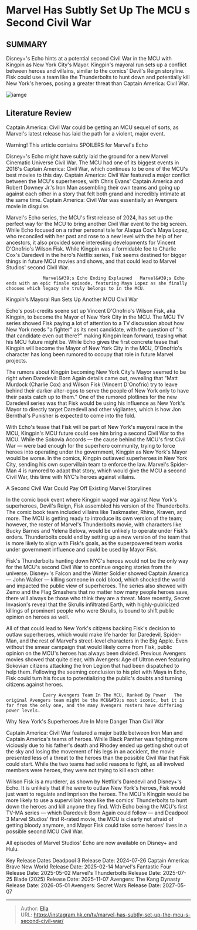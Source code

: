 # Marvel Has Subtly Set Up The MCU s Second Civil War


## SUMMARY 



  Disney&#43;&#39;s Echo hints at a potential second Civil War in the MCU with Kingpin as New York City&#39;s Mayor.   Kingpin&#39;s mayoral run sets up a conflict between heroes and villains, similar to the comics&#39; Devil&#39;s Reign storyline.   Fisk could use a team like the Thunderbolts to hunt down and potentially kill New York&#39;s heroes, posing a greater threat than Captain America: Civil War.  

![iamge](https://static1.srcdn.com/wordpress/wp-content/uploads/wm/2024/01/captain-america-and-iron-man-fight-iconic-shot-from-civil-war-poster-and-daredevil-looking-angry-in-echo.jpg)

## Literature Review
Captain America: Civil War could be getting an MCU sequel of sorts, as Marvel&#39;s latest release has laid the path for a violent, major event.




Warning! This article contains SPOILERS for Marvel&#39;s Echo




Disney&#43;&#39;s Echo might have subtly laid the ground for a new Marvel Cinematic Universe Civil War. The MCU had one of its biggest events in 2016&#39;s Captain America: Civil War, which continues to be one of the MCU&#39;s best movies to this day. Captain America: Civil War featured a major conflict between the MCU&#39;s superheroes, with Chris Evans&#39; Captain America and Robert Downey Jr.&#39;s Iron Man assembling their own teams and going up against each other in a story that felt both grand and incredibly intimate at the same time. Captain America: Civil War was essentially an Avengers movie in disguise.

Marvel&#39;s Echo series, the MCU&#39;s first release of 2024, has set up the perfect way for the MCU to bring another Civil War event to the big screen. While Echo focused on a rather personal tale for Alaqua Cox&#39;s Maya Lopez, who reconciled with her past and rose to a new level with the help of her ancestors, it also provided some interesting developments for Vincent D&#39;Onofrio&#39;s Wilson Fisk. While Kingpin was a formidable foe to Charlie Cox&#39;s Daredevil in the hero&#39;s Netflix series, Fisk seems destined for bigger things in future MCU movies and shows, and that could lead to Marvel Studios&#39; second Civil War.




                  Marvel&#39;s Echo Ending Explained   Marvel&#39;s Echo ends with an epic finale episode, featuring Maya Lopez as she finally chooses which legacy she truly belongs to in the MCU.    


 Kingpin&#39;s Mayoral Run Sets Up Another MCU Civil War 
         

Echo&#39;s post-credits scene set up Vincent D&#39;Onofrio&#39;s Wilson Fisk, aka Kingpin, to become the Mayor of New York City in the MCU. The MCU TV series showed Fisk paying a lot of attention to a TV discussion about how New York needs &#34;a fighter&#34; as its next candidate, with the question of &#34;Is that candidate even out there?&#34; making Kingpin lean forward, teasing what his MCU future might be. While Echo gives the first concrete tease that Kingpin will become the Mayor of New York City in the MCU, D&#39;Onofrio&#39;s character has long been rumored to occupy that role in future Marvel projects.




The rumors about Kingpin becoming New York City&#39;s Mayor seemed to be right when Daredevil: Born Again details came out, revealing that &#34;Matt Murdock (Charlie Cox) and Wilson Fisk (Vincent D&#39;Onofrio) try to leave behind their darker alter-egos to serve the people of New York only to have their pasts catch up to them.&#34; One of the rumored plotlines for the new Daredevil series was that Fisk would be using his influence as New York&#39;s Mayor to directly target Daredevil and other vigilantes, which is how Jon Bernthal&#39;s Punisher is expected to come into the fold.

With Echo&#39;s tease that Fisk will be part of New York&#39;s mayoral race in the MCU, Kingpin&#39;s MCU future could see him bring a second Civil War to the MCU. While the Sokovia Accords — the cause behind the MCU&#39;s first Civil War — were bad enough for the superhero community, trying to force heroes into operating under the government, Kingpin as New York&#39;s Mayor would be worse. In the comics, Kingpin outlawed superheroes in New York City, sending his own supervillain team to enforce the law. Marvel&#39;s Spider-Man 4 is rumored to adapt that story, which would give the MCU a second Civil War, this time with NYC&#39;s heroes against villains.






 A Second Civil War Could Pay Off Existing Marvel Storylines 
          

In the comic book event where Kingpin waged war against New York&#39;s superheroes, Devil&#39;s Reign, Fisk assembled his version of the Thunderbolts. The comic book team included villains like Taskmaster, Rhino, Kraven, and more. The MCU is getting ready to introduce its own version of the team; however, the roster of Marvel&#39;s Thunderbolts movie, with characters like Bucky Barnes and Yelena Belova, would be unlikely to operate under Fisk&#39;s orders. Thunderbolts could end by setting up a new version of the team that is more likely to align with Fisk&#39;s goals, as the superpowered team works under government influence and could be used by Mayor Fisk.

Fisk&#39;s Thunderbolts hunting down NYC&#39;s heroes would not be the only way for the MCU&#39;s second Civil War to continue ongoing stories from the universe. Disney&#43;&#39;s Falcon and the Winter Soldier showed Captain America — John Walker — killing someone in cold blood, which shocked the world and impacted the public view of superheroes. The series also showed with Zemo and the Flag Smashers that no matter how many people heroes save, there will always be those who think they are a threat. More recently, Secret Invasion&#39;s reveal that the Skrulls infiltrated Earth, with highly-publicized killings of prominent people who were Skrulls, is bound to shift public opinion on heroes as well.




All of that could lead to New York&#39;s citizens backing Fisk&#39;s decision to outlaw superheroes, which would make life harder for Daredevil, Spider-Man, and the rest of Marvel&#39;s street-level characters in the Big Apple. Even without the smear campaign that would likely come from Fisk, public opinion on the MCU&#39;s heroes has always been divided. Previous Avengers movies showed that quite clear, with Avengers: Age of Ultron even featuring Sokovian citizens attacking the Iron Legion that had been dispatched to help them. Following the seeming conclusion to his plot with Maya in Echo, Fisk could turn his focus to potentializing the public&#39;s doubts and turning citizens against heroes.

                  Every Avengers Team In The MCU, Ranked By Power   The original Avengers team might be the MCU&#39;s most iconic, but it is far from the only one, and the many Avengers rosters have differing power levels.    



 Why New York&#39;s Superheroes Are In More Danger Than Civil War 
          




Captain America: Civil War featured a major battle between Iron Man and Captain America&#39;s teams of heroes. While Black Panther was fighting more viciously due to his father&#39;s death and Rhodey ended up getting shot out of the sky and losing the movement of his legs in an accident, the movie presented less of a threat to the heroes than the possible Civil War that Fisk could start. While the two teams had solid reasons to fight, as all involved members were heroes, they were not trying to kill each other.

Wilson Fisk is a murderer, as shown by Netflix&#39;s Daredevil and Disney&#43;&#39;s Echo. It is unlikely that if he were to outlaw New York&#39;s heroes, Fisk would just want to regulate and imprison the heroes. The MCU&#39;s Kingpin would be more likely to use a supervillain team like the comics&#39; Thunderbolts to hunt down the heroes and kill anyone they find. With Echo being the MCU&#39;s first TV-MA series — which Daredevil: Born Again could follow — and Deadpool 3 Marvel Studios&#39; first R-rated movie, the MCU is clearly not afraid of getting bloody anymore, and Mayor Fisk could take some heroes&#39; lives in a possible second MCU Civil War.






All episodes of Marvel Studios&#39; Echo are now available on Disney&#43; and Hulu.




  Key Release Dates              Deadpool 3 Release Date: 2024-07-26                    Captain America: Brave New World Release Date: 2025-02-14                   Marvel&#39;s Fantastic Four Release Date: 2025-05-02                   Marvel&#39;s Thunderbolts Release Date: 2025-07-25                   Blade (2025) Release Date: 2025-11-07                   Avengers: The Kang Dynasty  Release Date: 2026-05-01                    Avengers: Secret Wars Release Date: 2027-05-07      

---

> Author: [Ella](https://instagram.hk.cn/)  
> URL: https://instagram.hk.cn/tv/marvel-has-subtly-set-up-the-mcu-s-second-civil-war/  

